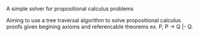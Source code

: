 A simple solver for propositional calculus problems

Aiming to use a tree traversal algorithm to solve propositional calculus proofs
given begining axioms and referencable theorems
ex. P, P -> Q |- Q. 